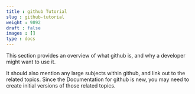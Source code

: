 ```yaml
---
title : github Tutorial
slug : github-tutorial
weight : 9892
draft : false
images : []
type : docs
---
```


This section provides an overview of what github is, and why a developer might want to use it.

It should also mention any large subjects within github, and link out to the related topics.  Since the Documentation for github is new, you may need to create initial versions of those related topics.

